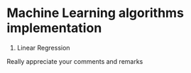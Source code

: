 # Machine Learning algorithms implementation

1. Linear Regression




Really appreciate your comments and remarks